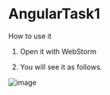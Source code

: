 # AngularTask1

How to use it

1.  Open it with WebStorm

2.  You will see it as follows.

![image](https://github.com/tinatangcs/AngularTask1/tree/master/screenshots/homepage.png)  


